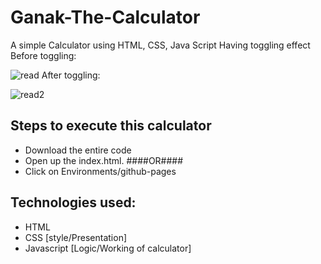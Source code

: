 # Ganak-The-Calculator #
A simple Calculator using HTML, CSS, Java Script 
Having toggling effect
Before toggling:

![read](https://user-images.githubusercontent.com/66878821/177096713-01ba6aba-3c73-42cf-9a98-c5648aba92e1.PNG)
After toggling:

![read2](https://user-images.githubusercontent.com/66878821/177097096-15e57441-b736-42ab-894e-a81c903d183c.PNG)

## Steps to execute this calculator ##
* Download the entire code
* Open up the index.html.
          ####OR####
* Click on Environments/github-pages
## Technologies used: ##
* HTML
* CSS [style/Presentation]
* Javascript [Logic/Working of calculator]

